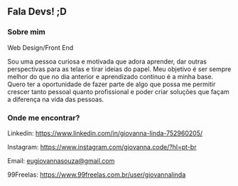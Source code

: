 
## Fala Devs! ;D 

<!--
**giovannalinda/giovannalinda** is a ✨ _special_ ✨ repository because its `README.md` (this file) appears on your GitHub profile.
-->
### Sobre mim

Web Design/Front End

Sou uma pessoa curiosa e motivada que adora aprender, dar outras perspectivas para as telas e tirar ideias do papel. Meu objetivo é ser sempre melhor do que no dia anterior e aprendizado continuo é a minha base. Quero ter a oportunidade de fazer parte de algo que possa me permitir crescer tanto pessoal quanto profissional e poder criar soluções que façam a diferença na vida das pessoas.

### Onde me encontrar?

Linkedin: https://www.linkedin.com/in/giovanna-linda-752960205/

Instagram: https://www.instagram.com/giovanna.code/?hl=pt-br

Email: eugiovannasouza@gmail.com

99Freelas: https://www.99freelas.com.br/user/giovannalinda

